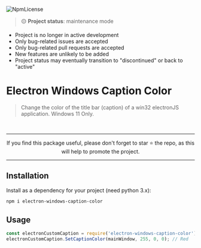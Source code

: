 ![NpmLicense](https://img.shields.io/npm/l/express.svg)

> 🟡 **Project status**: maintenance mode
  - Project is no longer in active development
  - Only bug-related issues are accepted
  - Only bug-related pull requests are accepted
  - New features are unlikely to be added
  - Project status may eventually transition to "discontinued" or back to "active"

# Electron Windows Caption Color
> Change the color of the title bar (caption) of a win32 electronJS application. Windows 11 Only.

<br>
<hr>
<p align="center">
If you find this package useful, please don't forget to star ⭐️ the repo, as this will help to promote the project.<br>
</p>
<hr>


## Installation

Install as a dependency for your project (need python 3.x):

```bash
npm i electron-windows-caption-color
```

## Usage

```javascript
const electronCustomCaption = require('electron-windows-caption-color');
electronCustomCaption.SetCaptionColor(mainWindow, 255, 0, 0); // Red
```
